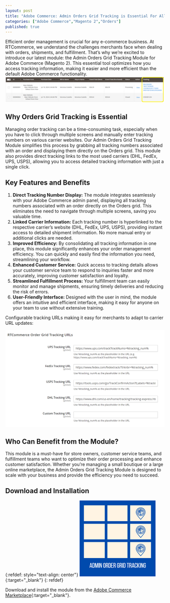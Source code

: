 ```yaml
---
layout: post
title: "Adobe Commerce: Admin Orders Grid Tracking is Essential For All Stores"
categories: ["Adobe Commerce","Magento 2","Orders"]
published: true
---
```

Efficient order management is crucial for any e-commerce business. At RTCommerce, we understand the challenges merchants face when dealing with orders, shipments, and fulfillment. That’s why we’re excited to introduce our latest module: the Admin Orders Grid Tracking Module for Adobe Commerce (Magento 2). This essential tool optimizes how you access tracking information, making it easier and more efficient than the default Adobe Commerce functionality.
![alt text](/images/admin-orders-grid-tracking/screenshot.png)

## Why Orders Grid Tracking is Essential

Managing order tracking can be a time-consuming task, especially when you have to click through multiple screens and manually enter tracking numbers on various carrier websites. Our Admin Orders Grid Tracking Module simplifies this process by grabbing all tracking numbers associated with an order and displaying them directly on the Orders grid. This module also provides direct tracking links to the most used carriers (DHL, FedEx, UPS, USPS), allowing you to access detailed tracking information with just a single click.

## Key Features and Benefits

1. **Direct Tracking Number Display:** The module integrates seamlessly with your Adobe Commerce admin panel, displaying all tracking numbers associated with an order directly on the Orders grid. This eliminates the need to navigate through multiple screens, saving you valuable time.
2. **Linked Carrier Information:** Each tracking number is hyperlinked to the respective carrier’s website (DHL, FedEx, UPS, USPS), providing instant access to detailed shipment information. No more manual entry or additional clicks are needed.
3. **Improved Efficiency:** By consolidating all tracking information in one place, this module significantly enhances your order management efficiency. You can quickly and easily find the information you need, streamlining your workflow.
4. **Enhanced Customer Service:** Quick access to tracking details allows your customer service team to respond to inquiries faster and more accurately, improving customer satisfaction and loyalty.
5. **Streamlined Fulfillment Process:** Your fulfillment team can easily monitor and manage shipments, ensuring timely deliveries and reducing the risk of errors.
6. **User-Friendly Interface:** Designed with the user in mind, the module offers an intuitive and efficient interface, making it easy for anyone on your team to use without extensive training.


Configurable tracking URLs making it easy for merchants to adapt to carrier URL updates:

![alt text](/images/admin-orders-grid-tracking/screenshot2.png)

## Who Can Benefit from the Module?

This module is a must-have for store owners, customer service teams, and fulfillment teams who want to optimize their order processing and enhance customer satisfaction. Whether you’re managing a small boutique or a large online marketplace, the Admin Orders Grid Tracking Module is designed to scale with your business and provide the efficiency you need to succeed.

## Download and Installation
{:refdef: style="text-align: center"}
[![RTCommerce Admin Orders Grid Tracking](/images/admin-orders-grid-tracking/icon.png)](https://commercemarketplace.adobe.com/rtcommerce-admin-orders-grid-tracking.html){:target="_blank"}
{: refdef}

Download and install the module from the [Adobe Commerce Marketplace](https://commercemarketplace.adobe.com/rtcommerce-admin-orders-grid-tracking.html){:target="_blank"}.